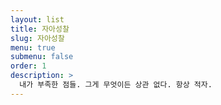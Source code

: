 ```yaml
---
layout: list
title: 자아성찰
slug: 자아성찰
menu: true
submenu: false
order: 1
description: >
  내가 부족한 점들. 그게 무엇이든 상관 없다. 항상 적자.
---
```

